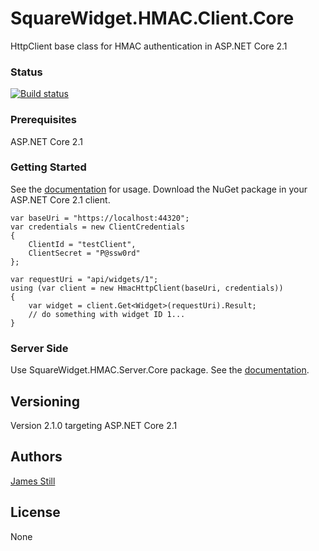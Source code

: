 # SquareWidget.HMAC.Client.Core

HttpClient base class for HMAC authentication in ASP.NET Core 2.1

### Status

[![Build status](https://jamesstill.visualstudio.com/SquareWidget.HMAC.Client.Core/_apis/build/status/SquareWidget.HMAC.Client.Core-ASP.NET%20Core-CI)](https://jamesstill.visualstudio.com/SquareWidget.HMAC.Client.Core/_build/latest?definitionId=14)

### Prerequisites

ASP.NET Core 2.1

### Getting Started

See the [documentation](https://squarewidget.com/squarewidget-hmac-middleware) for usage. Download the NuGet package in your ASP.NET Core 2.1 client. 

```
var baseUri = "https://localhost:44320";
var credentials = new ClientCredentials
{
    ClientId = "testClient",
    ClientSecret = "P@ssw0rd"
};

var requestUri = "api/widgets/1";
using (var client = new HmacHttpClient(baseUri, credentials))
{
    var widget = client.Get<Widget>(requestUri).Result;
    // do something with widget ID 1...
}
```

### Server Side

Use SquareWidget.HMAC.Server.Core package. See the [documentation](https://squarewidget.com/squarewidget-hmac-middleware).


## Versioning

Version 2.1.0 targeting ASP.NET Core 2.1 

## Authors

[James Still](http://www.squarewidget.com)

## License

None